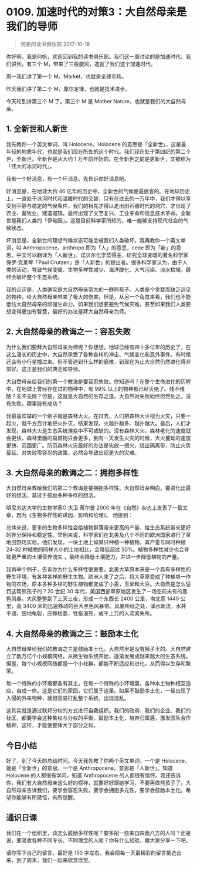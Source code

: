 # 0109. 加速时代的对策3：大自然母亲是我们的导师
> 何帆的读书俱乐部
2017-10-18

你好啊，我是何帆，欢迎回到我的读书俱乐部。我们这一周讨论的是加速时代。我们讲到，有三个 M，带来了三股旋风，造就了我们这个加速时代。

周一我们讲了第一个 M，Market，也就是全球市场。

昨天我们讲了第二个 M，摩尔定律，也就是技术进步。

今天轮到讲第三个 M 了。第三个 M 是 Mother Nature，也就是我们的大自然母亲。

## 1. 全新世和人新世
我先教你一个英文单词，叫 Holocene。Holocene 的意思是「全新世」，这是最年轻的地质年代，也就是我们现在所处的这个时代。我们现在处于第四纪的第二个世，全新世。全新世是从大约 1 万年前开始的。在全新世之前是更新世，又被称为「伟大的冰河时代」。

我有一个好消息，有一个坏消息。先告诉你好消息吧。

好消息是，在地球大约 46 亿年的历史中，全新世的气候是最适宜的。在地球历史上，一直处于冰河时代和温暖时代的交替，只有在过去的一万年中，我们才得以享受到平静与稳定的气候条件，我们的祖先才得以走出旧石器时代的洞穴，才出现了农业、畜牧业、建造城镇，最终出现了文艺复兴、工业革命和信息技术革命。全新世是我们人类的「伊甸园」。这是目前科学家所知的，唯一能够支持现代社会的气候状态。

坏消息是，全新世的理想气候状态可能会被我们人类破坏。我再教你一个英文单词，叫 Anthropocene。anthropo 即为「人」的意思，cene 即为「新」的意思。中文可以翻译为「人新世」。诺贝尔化学奖得主，研究全球变暖的著名科学家保罗·克莱琴「Paul Crutzen」是「人新世」的提出者。很多科学家认为，由于人类的活动，导致气候变暖、生物多样性减少、海洋酸化、大气污染、淡水枯竭，最终会破坏整个生态系统。

我的点评是，人类确实是大自然母亲带大的一群熊孩子。人类是个贪婪而缺乏远见的物种，给大自然母亲带来了极大的伤害。但是，从另一个角度来看，我们也不能低估大自然母亲的顽强生命力。如果我们想要避免气候灾难，甚至如果我们人类要想变得更加有智慧，最好的办法是拜大自然母亲为师。

## 2. 大自然母亲的教诲之一：容忍失败
为什么我们要拜大自然母亲为师呢？你想想，地球已经有四十多亿年的历史了，在这么漫长的历史中，大自然承受了各种各样的冲击、气候变化和意外事件。有时候还会有小行星撞过来。但不管遇到什么样的磨难，到现在为止大自然仍然进化得非常好。这正是我们的典范和导师。

大自然母亲给我们的第一个教诲是要容忍失败。你知道吗？在整个生命进化的历程中，在地球上曾经存在过的物种中，有 99% 以上的物种都已经灭绝了。残不残酷？无不无情？但是，这就是大自然的生存之道。大自然对失败始终坦然处之，没有失败，哪里能有成功？

我最喜欢举的一个例子就是森林大火。在过去，人们把森林大火视为火灾，只要一起火，就千方百计地把火扑灭，结果发现，火越扑越多、越扑越大。最后，人们才发现，森林大火是生态系统演变中不可或缺的。没有森林大火，森林老化的速度就会更快，森林里面的易燃物只会更多，到有一天发生火灾的时候，大火蔓延的速度更快、范围更广。防范森林火灾最好的办法是先放一把火，烧出隔离带，防止火势蔓延。对失败零容忍的政策，必然会导致出现更大的灾难。

## 3. 大自然母亲的教诲之二：拥抱多样性
大自然母亲教给我们的第二个教诲是要拥抱多样性。大自然母亲明白，要进化出最好的想法，莫过于鼓励多种多样的想法。

明尼苏达大学的生物学家G·大卫·蒂尔曼 2000 年在《自然》杂志上发表了一篇文章，题为《生物多样性的诱因、影响和伦理》。 他提到：

总体来说，更多的生物多样性会给植物群落带来更高的产量、给生态系统带来更好的养分保持和稳定性。举例来说，科学家们在北美及八个不同的欧洲国家进行了草地田野场实验。他们发现，一块土地上如果只种植一种植物，其产量与同时种植 24-32 种植物的同样大小的土地相比，会降低超过 50%。植物多样性减少也会导致更严重的土壤营养流失 ，最终会降低土壤肥力，并进一步降低植物的产量。

我再举个例子，告诉你为什么多样性很重要。北美大草原本来是一个具有多样性的野生环境，有各种各样的野生生物。欧洲人来了之后，将大草原变成了种植单一作物的农场，原本多种多样的野生植物都变成了小麦，玉米和大豆。大自然是怎么惩罚这帮熊孩子的？20 世纪 30 年代，美国西部草原地区发生了一场空前未有的黑色风暴。大风整整刮了三天三夜，形成一个东西长 2400 公里，南北宽 1440 公里，高 3400 米的迅速移动的巨大黑色风暴带。风暴所经之处，溪水断流，水井干涸，田地龟裂，庄稼枯萎，牲畜渴死，成千上万的人流离失所。

## 4. 大自然母亲的教诲之三：鼓励本土化
大自然母亲给我们的教诲之三是鼓励本土化。大自然里是没有狮子王的。大自然建立了数万亿个小规模网络，从微生物系统开始，逐渐发展成越来越大的生态系统。但是，每个小规模网络都是一个小社群，都能不断适应和进化，从而得以生存和繁荣。 

每一个特殊的小环境都各有其主。在每一个特殊的小环境里，各种本土物种相互适应，自成一体。这是它们的家园，它们属于这里。如果不鼓励本土化，一旦出现了入侵的外来物种，就很容易打乱整个系统，出现混乱。

这其实就是通过联邦分权的方式进行自我组织。我们的政府、我们的企业、我们的社区，都要学会这种集权与分权的平衡，鼓励本土化，培养归属感，激发团队合作精神，这样，才能使整体大于部分之和。

## 今日小结
好了，到了今天的总结时间。今天我先教了你两个英文单词。一个是 Holocene，就是「全新世」的意思。一个是 Anthropocene，意思是「人新世」。知道 Holocene 的人都很有学问，知道 Anthropocene 的人都很有情怀。我还告诉你，我们有大自然母亲这么好的榜样，就要好好跟她学习，不要再做熊孩子了。大自然母亲告诉我们，要学会容忍失败，要学会拥抱多元性，要学会鼓励本土化。希望你能够有所感悟，有所觉醒。

## 通识日课
我们在一个组织里，该怎么鼓励多样性呢？要多招一些来自四面八方的人吗？还是说，要吸收各种不同专长、不同理念的人呢？你有什么经验，跟大家分享一下吧。

请你写下自己的留言，最好是 150 字左右。我会把每一天最精彩的留言挑选出来，到了周末，我们一起来欣赏欣赏。



